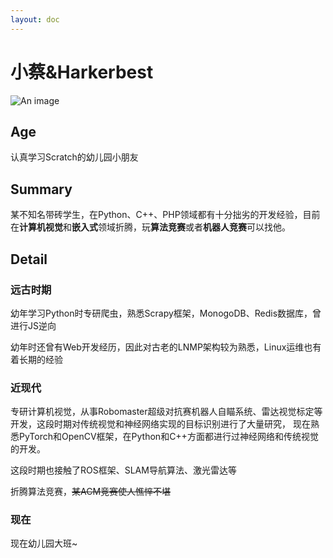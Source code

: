 ```yaml
---
layout: doc
---
```

# <Badge type="warning" text="管理" /> 小蔡&Harkerbest
![An image](http://q1.qlogo.cn/g?b=qq&nk=2737914384&s=160)

## Age

认真学习Scratch的幼儿园小朋友

## Summary

某不知名带砖学生，在Python、C++、PHP领域都有十分拙劣的开发经验，目前在**计算机视觉**和**嵌入式**领域折腾，玩**算法竞赛**或者**机器人竞赛**可以找他。

## Detail

### 远古时期

幼年学习Python时专研爬虫，熟悉Scrapy框架，MonogoDB、Redis数据库，曾进行JS逆向

幼年时还曾有Web开发经历，因此对古老的LNMP架构较为熟悉，Linux运维也有着长期的经验

### 近现代

专研计算机视觉，从事Robomaster超级对抗赛机器人自瞄系统、雷达视觉标定等开发，这段时期对传统视觉和神经网络实现的目标识别进行了大量研究，
现在熟悉PyTorch和OpenCV框架，在Python和C++方面都进行过神经网络和传统视觉的开发。

这段时期也接触了ROS框架、SLAM导航算法、激光雷达等

折腾算法竞赛，~~某ACM竞赛使人憔悴不堪~~

### 现在

现在幼儿园大班~
